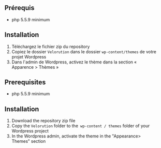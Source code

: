 ## Prérequis

- php 5.5.9 minimum

## Installation

1. Téléchargez le fichier zip du repository
2. Copiez le dossier `Velorution` dans le dossier `wp-content/themes` de votre projet Wordpress
3. Dans l'admin de Wordpress, activez le thème dans la section « Apparence > Thèmes »




## Prerequisites

- php 5.5.9 minimum

## Installation

1. Download the repository zip file
2. Copy the `Velorution` folder to the` wp-content / themes` folder of your Wordpress project
3. In the Wordpress admin, activate the theme in the "Appearance> Themes" section

